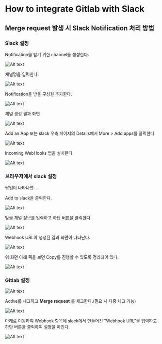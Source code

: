 # How to integrate Gitlab with Slack

## Merge request 발생 시 Slack Notification 처리 방법



### Slack 설정

Notification을 받기 위한 channel을 생성한다.

![Alt text](image/1.png)



채널명을 입력한다.

![Alt text](image/2.png)

Notification을 받을 구성원 추가한다.

![Alt text](image/3.png)


채널 생성 결과 화면

![Alt text](image/4.png)

Add an App 또는 slack 우측 페이지의 Details에서 More > Add apps를 클릭한다.

![Alt text](image/5.png)


Incoming WebHooks 앱을 설치한다.

![Alt text](image/6.png)

### 브라우저에서 slack 설정

팝업이 나타나면...

Add to slack을 클릭한다.

![Alt text](image/7.png)

받을 채널 정보를 입력하고 하단 버튼을 클릭한다.

![Alt text](image/8.png)

Webhook URL이 생성된 결과 화면이 나타난다.

![Alt text](image/9.png)


위 화면 아래 쪽을 보면 Copy를 진행할 수 있도록 정리되어 있다.

![Alt text](image/10.png)



### Gitlab 설정

![Alt text](image/11.png)

Active를 체크하고 **Merge request** 를 체크한다.(필요 시 다중 체크 가능)

![Alt text](image/12.png)

아래로 이동하여 Webhook 항목에 slack에서 만들어진 "Webhook URL"을 입력하고 하단 버튼을 클릭하여 설정을 마친다.

![Alt text](image/13.png)
